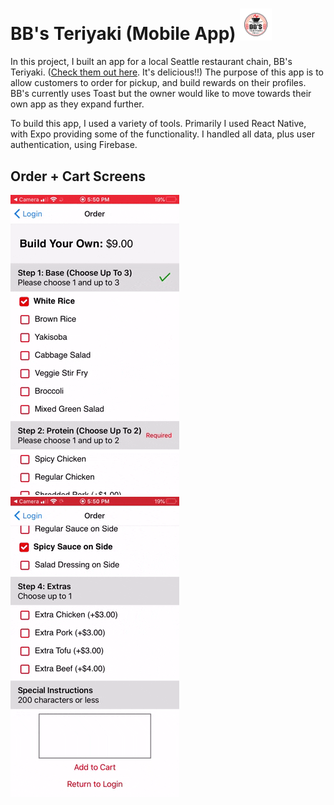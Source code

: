 # BB's Teriyaki (Mobile App) <img src="https://github.com/macrawford/bbs-teriyaki-app/blob/main/bbsteriyaki/BB_S.png" width="10%" height="10%">

In this project, I built an app for a local Seattle restaurant chain, BB's Teriyaki. ([Check them out here](https://bbsteriyaki.com/). It's delicious!!) The purpose of this app is to allow customers to order for pickup, and build rewards on their profiles. BB's currently uses Toast but the owner would like to move towards their own app as they expand further.

To build this app, I used a variety of tools. Primarily I used React Native, with Expo providing some of the functionality. I handled all data, plus user authentication, using Firebase.

## Order + Cart Screens
![Alt Text](https://github.com/macrawford/bbs-teriyaki-app/blob/main/order.gif "order")
![Alt Text](https://github.com/macrawford/bbs-teriyaki-app/blob/main/cart1.gif "cart 1")
